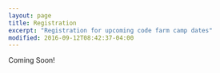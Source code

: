 ```yaml
---
layout: page
title: Registration
excerpt: "Registration for upcoming code farm camp dates"
modified: 2016-09-12T08:42:37-04:00
---
```

Coming Soon!